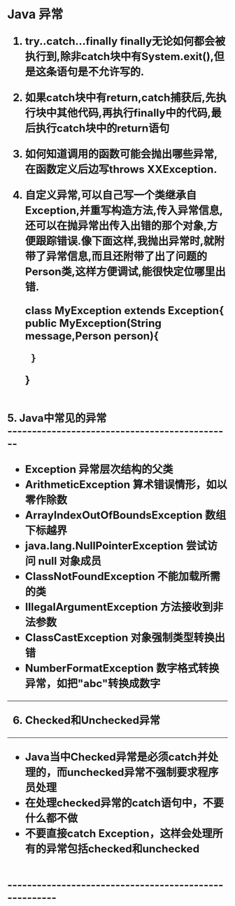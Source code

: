 # Java 异常 #
<font size="5"><b>
1. try..catch...finally finally无论如何都会被执行到,除非catch块中有System.exit(),但是这条语句是不允许写的.<br/>
2. 如果catch块中有return,catch捕获后,先执行块中其他代码,再执行finally中的代码,最后执行catch块中的return语句<br/>
3. 如何知道调用的函数可能会抛出哪些异常,在函数定义后边写throws XXException.<br/>
4. 自定义异常,可以自己写一个类继承自Exception,并重写构造方法,传入异常信息,还可以在抛异常出传入出错的那个对象,方便跟踪错误.像下面这样,我抛出异常时,就附带了异常信息,而且还附带了出了问题的Person类,这样方便调试,能很快定位哪里出错.
    
    class MyException extends Exception{
		public MyException(String message,Person person){
			
		}
	}
<br/>
5. Java中常见的异常<br/>
----------------------------------------------

- Exception 异常层次结构的父类
- ArithmeticException 算术错误情形，如以零作除数
- ArrayIndexOutOfBoundsException 数组下标越界
- java.lang.NullPointerException 尝试访问 null 对象成员
- ClassNotFoundException 不能加载所需的类
- IllegalArgumentException 方法接收到非法参数
- ClassCastException 对象强制类型转换出错
- NumberFormatException 数字格式转换异常，如把"abc"转换成数字


----------------------------------------------
6. Checked和Unchecked异常
------------------------------------------------------
- Java当中Checked异常是必须catch并处理的，而unchecked异常不强制要求程序员处理
- 在处理checked异常的catch语句中，不要什么都不做
- 不要直接catch Exception，这样会处理所有的异常包括checked和unchecked
<br/>
------------------------------------------------------
</b></font>
